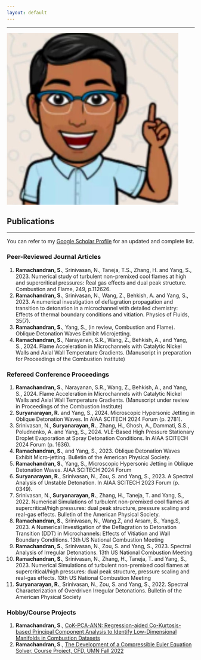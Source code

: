 ```yaml
---
layout: default
---
```

---
<img class="profile-picture" src="profile.jpg"> 

## Publications
---
You can refer to my [Google Scholar Profile](https://scholar.google.com/citations?user=7sn3bjwAAAAJ&hl=en) for an updated and complete list. 
### Peer-Reviewed Journal Articles
1. **Ramachandran, S.**, Srinivasan, N., Taneja, T.S., Zhang, H. and Yang, S., 2023. Numerical study of turbulent non-premixed cool flames at high and supercritical pressures: Real gas effects and dual peak structure. Combustion and Flame, 249, p.112626.
2. **Ramachandran, S.**, Srinivasan, N., Wang, Z., Behkish, A. and Yang, S., 2023. A numerical investigation of deflagration propagation and transition to detonation in a microchannel with detailed chemistry: Effects of thermal boundary conditions and vitiation. Physics of Fluids, 35(7).
3. **Ramachandran, S.**, Yang, S., (in review, Combustion and Flame). Oblique Detonation Waves Exhibit Microjetting.
4. **Ramachandran, S.**, Narayanan, S.R., Wang, Z., Behkish, A., and Yang, S., 2024. Flame Acceleration in Microchannels with
Catalytic Nickel Walls and Axial Wall Temperature Gradients. (Manuscript in preparation for Proceedings of the Combustion Institute)

### Refereed Conference Proceedings
1. **Ramachandran, S.**, Narayanan, S.R., Wang, Z., Behkish, A., and Yang, S., 2024. Flame Acceleration in Microchannels with
Catalytic Nickel Walls and Axial Wall Temperature Gradients. (Manuscript under review in Proceedings of the Combustion Institute)
2. **Suryanarayan, R.** and Yang, S., 2024. Microscopic Hypersonic Jetting in Oblique Detonation Waves. In AIAA SCITECH 2024 Forum (p. 2781).
3. Srinivasan, N., **Suryanarayan, R.**, Zhang, H., Ghosh, A., Dammati, S.S., Poludnenko, A. and Yang, S., 2024. VLE-Based High Pressure Stationary Droplet Evaporation at Spray Detonation Conditions. In AIAA SCITECH 2024 Forum (p. 1636).
4. **Ramachandran, S.**, and Yang, S., 2023. Oblique Detonation Waves Exhibit Micro-jetting. Bulletin of the American Physical Society.
5. **Ramachandran, S.**, Yang, S., Microscopic Hypersonic Jetting in Oblique Detonation Waves. AIAA SCITECH 2024 Forum
6. **Suryanarayan, R.**, Srinivasan, N., Zou, S. and Yang, S., 2023. A Spectral Analysis of Unstable Detonation. In AIAA SCITECH 2023 Forum (p. 0349).
7. Srinivasan, N., **Suryanarayan, R.**, Zhang, H., Taneja, T. and Yang, S., 2022. Numerical Simulations of turbulent non-premixed cool flames at supercritical/high pressures: dual peak structure, pressure scaling and real-gas effects. Bulletin of the American Physical Society.
8. **Ramachandran, S.**, Srinivasan, N., Wang.Z, and Arsam, B., Yang.S, 2023. A Numerical Investigation of the Deflagration to Detonation Transition (DDT) in Microchannels: Effects of Vitiation and Wall Boundary Conditions. 13th US National Combustion Meeting
9. **Ramachandran, S.**, Srinivasan, N., Zou, S. and Yang, S., 2023. Spectral Analysis of Irregular Detonations. 13th US National Combustion Meeting
10. **Ramachandran, S.**, Srinivasan, N., Zhang, H., Taneja, T. and Yang, S., 2023. Numerical Simulations of turbulent non-premixed cool flames at supercritical/high pressures: dual peak structure, pressure scaling and real-gas effects. 13th US National Combustion Meeting
11. **Suryanarayan, R.**, Srinivasan, N., Zou, S. and Yang, S., 2022. Spectral Characterization of Overdriven Irregular Detonations. Bulletin of the American Physical Society

### Hobby/Course Projects
1. **Ramachandran, S**., [CoK-PCA-ANN: Regression-aided Co-Kurtosis-based Principal Component Analysis to Identify Low-Dimensional Manifolds in Combustion Datasets](http://dx.doi.org/10.13140/RG.2.2.19489.79207/1)
2. **Ramachandran, S**., [The Development of a Compressible Euler Equation Solver, Course Project, CFD, UMN Fall 2022](https://github.com/RSuryaNarayan/Compressible-Euler-Finite-Difference/blob/main/CFD_Final_project.pdf)
